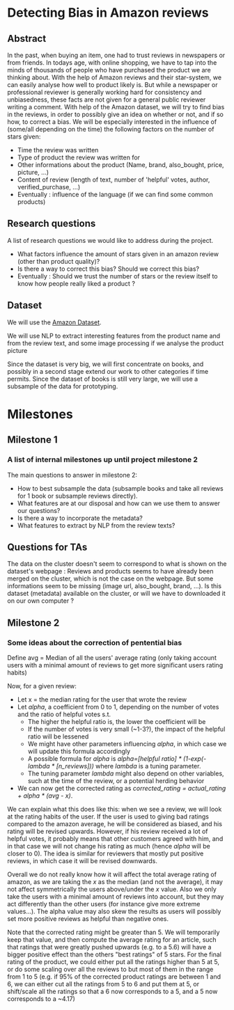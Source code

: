 # Detecting Bias in Amazon reviews


## Abstract

In the past, when buying an item, one had to trust reviews in newspapers or from friends. In todays age, with online shopping, we have to tap into the minds of thousands of people who have purchased the product we are thinking about. With the help of Amazon reviews and their star-system, we can easily analyse how well to product likely is. But while a newspaper or professional reviewer is generally working hard for consistency and unbiasedness, these facts are not given for a general public reviewer writing a comment. With help of the Amazon dataset, we will try to find bias in the reviews, in order to possibly give an idea on whether or not, and if so how, to correct a bias. We will be especially interested in the influence of (some/all depending on the time) the following factors on the number of stars given:

- Time the review was written
- Type of product the review was written for
- Other informations about the product (Name, brand, also_bought, price, picture, ...)
- Content of review (length of text, number of 'helpful' votes, author, verified_purchase, ...)
- Eventually : influence of the language (if we can find some common products)


## Research questions

A list of research questions we would like to address during the project. 

- What factors influence the amount of stars given in an amazon review (other than product quality)?
- Is there a way to correct this bias? Should we correct this bias?
- Eventually : Should we trust the number of stars or the review itself to know how people really liked a product ? 

## Dataset

We will use the [Amazon Dataset](http://jmcauley.ucsd.edu/data/amazon/).

We will use NLP to extract interesting features from the product name and from the review text, and some image processing if we analyse the product picture

Since the dataset is very big, we will first concentrate on books, and possibly in a second stage extend our work to other categories if time permits. Since the dataset of books is still very large, we will use a subsample of the data for prototyping.


# Milestones

## Milestone 1

### A list of internal milestones up until project milestone 2

The main questions to answer in milestone 2:

-	How to best subsample the data (subsample books and take all reviews for 1 book or subsample reviews directly).
-	What features are at our disposal and how can we use them to answer our questions?
-	Is there a way to incorporate the metadata?
-	What features to extract by NLP from the review texts?

## Questions for TAs

The data on the cluster doesn't seem to correspond to what is shown on the dataset's webpage : Reviews and products seems to have already been merged on the cluster, which is not the case on the webpage. But some informations seem to be missing (image url, also_bought, brand, ...). Is this dataset (metadata) available on the cluster, or will we have to downloaded it on our own computer ?

## Milestone 2

### Some ideas about the correction of pentential bias

Define avg = Median of all the users' average rating (only taking account users with a minimal amount of reviews to get more significant users rating habits)

Now, for a given review:

- Let x = the median rating for the user that wrote the review
- Let *alpha*, a coefficient from 0 to 1, depending on the number of votes and the ratio of helpful votes s.t.
    - The higher the helpful ratio is, the lower the coefficient will be
    - If the number of votes is very small (~1-3?), the impact of the helpful ratio will be lessened
    - We might have other parameters influencing *alpha*, in which case we will update this formula accordingly 
	- A possible formula for *alpha* is *alpha=[helpful ratio] * (1-exp(-lambda * [n_reviews]))* where *lambda* is a tuning parameter.
    - The tuning parameter *lambda* might also depend on other variables, such at the time of the review, or a potential herding behavior
- We can now get the corrected rating as *corrected_rating = actual_rating + alpha * (avg - x)*.


We can explain what this does like this: when we see a review, we will look at the rating habits of the user. If the user is used to giving bad ratings compared to the amazon average, he will be considered as biased, and his rating will be revised upwards. However, if his review received a lot of helpful votes, it probably means that other customers agreed with him, and in that case we will not change his rating as much (hence *alpha* will be closer to 0). The idea is similar for reviewers that mostly put positive reviews, in which case it will be revised downwards.

Overall we do not really know how it will affect the total average rating of amazon, as we are taking the $x$ as the median (and not the average), it may not affect symmetrically the users above/under the *x* value. Also we only take the users with a minimal amount of reviews into account, but they may act differently than the other users (for instance give more extreme values...). The alpha value may also skew the results as users will possibly set more positive reviews as helpful than negative ones.

Note that the corrected rating might be greater than 5. We will temporarily keep that value, and then compute the average rating for an article, such that ratings that were greatly pushed upwards (e.g. to a 5.6) will have a bigger positive effect than the others "best ratings" of 5 stars. For the final rating of the product, we could either put all the ratings higher than 5 at 5, or do some scaling over all the reviews to but most of them in the range from 1 to 5 (e.g. if 95% of the corrected product ratings are between 1 and 6, we can either cut all the ratings from 5 to 6 and put them at 5, or shift/scale all the ratings so that a 6 now corresponds to a 5, and a 5 now corresponds to a ~4.17)   
